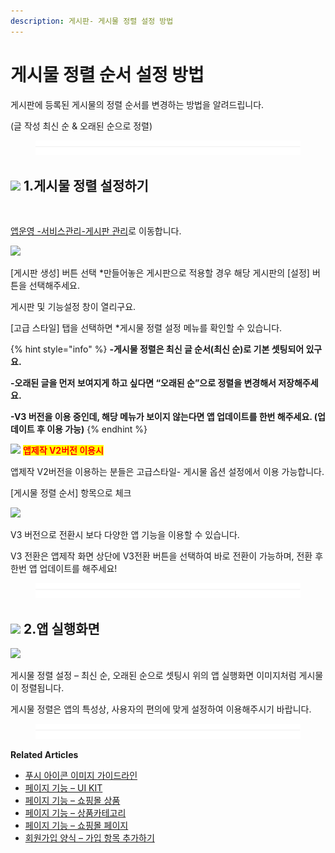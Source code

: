 ```yaml
---
description: 게시판- 게시물 정렬 설정 방법
---
```


# 게시물 정렬 순서 설정 방법



게시판에 등록된 게시물의 정렬 순서를 변경하는 방법을 알려드립니다.&#x20;

(글 작성 최신 순 & 오래된 순으로 정렬) &#x20;

<figure><img src="../../../.gitbook/assets/구분선 (3).PNG" alt=""><figcaption></figcaption></figure>

## ![](https://wp.swing2app.co.kr/wp-content/uploads/2022/07/%EB%8B%A8%EB%9D%BD1-1.png) **1.게시물 정렬 설정하기**

<figure><img src="https://wp.swing2app.co.kr/wp-content/uploads/2022/12/%EA%B2%8C%EC%8B%9C%ED%8C%90%EA%B4%80%EB%A6%AC.png" alt=""><figcaption></figcaption></figure>

[앱운영 -서비스관리-게시판 관리](http://www.swing2app.co.kr/view/board\_edit)로 이동합니다.&#x20;



![](https://wp.swing2app.co.kr/wp-content/uploads/2022/12/%EA%B2%8C%EC%8B%9C%EB%AC%BC-%EC%A0%95%EB%A0%AC%EC%88%9C%EC%84%9C.png)

\[게시판 생성] 버튼 선택 \*만들어놓은 게시판으로 적용할 경우 해당 게시판의  \[설정] 버튼을 선택해주세요.

게시판 및 기능설정 창이 열리구요.

\[고급 스타일] 탭을 선택하면 \*게시물 정렬 설정 메뉴를 확인할 수 있습니다.

{% hint style="info" %}
**-게시물 정렬은 최신 글 순서(최신 순)로 기본 셋팅되어 있구요.**

**-오래된 글을 먼저 보여지게 하고 싶다면  “오래된 순”으로 정렬을 변경해서 저장해주세요.**&#x20;

**-V3 버전을 이용 중인데, 해당 메뉴가 보이지 않는다면 앱 업데이트를 한번 해주세요. (업데이트 후 이용 가능)**
{% endhint %}





![](https://wp.swing2app.co.kr/wp-content/uploads/2022/07/warning-2-3.png) <mark style="color:red;">**앱제작 V2버전 이용시**</mark>

앱제작 V2버전을 이용하는 분들은 고급스타일- 게시물 옵션 설정에서 이용 가능합니다.

\[게시물 정렬 순서] 항목으로 체크

![](https://wp.swing2app.co.kr/wp-content/uploads/2022/12/%EA%B2%8C%EC%8B%9C%EB%AC%BC%EC%A0%95%EB%A0%AC.png)

V3 버전으로 전환시 보다 다양한 앱 기능을 이용할 수 있습니다.

V3 전환은 앱제작 화면 상단에 V3전환 버튼을 선택하여 바로 전환이 가능하며, 전환 후 한번 앱 업데이트를 해주세요!

<figure><img src="../../../.gitbook/assets/구분선 (3).PNG" alt=""><figcaption></figcaption></figure>

## ![](https://wp.swing2app.co.kr/wp-content/uploads/2022/07/%EB%8B%A8%EB%9D%BD1-1.png) **2.앱 실행화면**

![](https://wp.swing2app.co.kr/wp-content/uploads/2022/12/%EC%A0%95%EB%A0%AC-%EC%95%88%EB%93%9C%EB%A1%9C%EC%9D%B4%EB%93%9C2%EA%B0%9C.png)

게시물 정렬 설정 – 최신 순, 오래된 순으로 셋팅시 위의 앱 실행화면 이미지처럼 게시물이 정렬됩니다.&#x20;

게시물 정렬은 앱의 특성상, 사용자의 편의에 맞게 설정하여 이용해주시기 바랍니다.&#x20;

<figure><img src="../../../.gitbook/assets/구분선 (3).PNG" alt=""><figcaption></figcaption></figure>

**Related Articles**

* [푸시 아이콘 이미지 가이드라인](https://wp.swing2app.co.kr/documentation/appmanage/pushmember/pushicon-guideline/)
* [페이지 기능 – UI KIT](https://wp.swing2app.co.kr/documentation/v3manual/step3-page/ui-kit/)
* [페이지 기능 – 쇼핑몰 상품](https://wp.swing2app.co.kr/documentation/v3manual/step3-page/product/)
* [페이지 기능 – 상품카테고리](https://wp.swing2app.co.kr/documentation/v3manual/step3-page/product-category/)
* [페이지 기능 – 쇼핑몰 페이지](https://wp.swing2app.co.kr/documentation/v3manual/step3-page/swingshop-page/)
* [회원가입 양식 – 가입 항목 추가하기](https://wp.swing2app.co.kr/documentation/appmanage/service/set-membershipform/)
